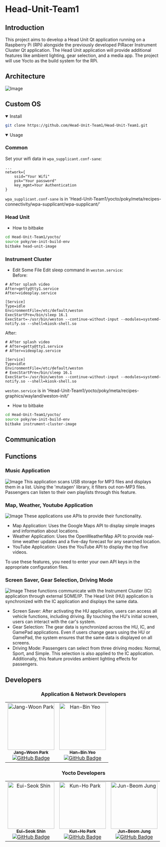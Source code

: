 # Head-Unit-Team1

## Introduction

This project aims to develop a Head Unit Qt application running on a Raspberry Pi (RPi) alongside the previously developed PiRacer Instrument Cluster Qt application. The Head Unit application will provide additional features like ambient lighting, gear selection, and a media app. The project will use Yocto as the build system for the RPi.

## Architecture
![Image](https://github.com/user-attachments/assets/ed6f1850-9fea-42de-a976-c2dce14875a3)

## Custom OS
<details open>
<summary>Install</summary>

```bash
git clone https://github.com/Head-Unit-Team1/Head-Unit-Team1.git
```

</details>

<details open>
<summary>Usage</summary>

### Common

Set your wifi data in `wpa_supplicant.conf-sane`:

```plaintext
...
network={
    ssid="Your Wifi"
    psk="Your password"
    key_mgmt=Your Authentication
}
```

`wpa_supplicant.conf-sane` is in 'Head-Unit-Team1/yocto/poky/meta/recipes-connectivity/wpa-supplicant/wpa-supplicant/'

### Head Unit

* How to bitbake
```bash
cd Head-Unit-Team1/yocto/
source poky/oe-init-build-env
bitbake head-unit-image
```

### Instrument Cluster

* Edit Some File
Edit sleep command in `weston.service`:  
Before:
```plaintext
# After splash video
After=getty@tty1.service
After=videoplay.service

[Service]
Type=idle
EnvironmentFile=/etc/default/weston
ExecStartPre=/bin/sleep 16.1
ExecStart=-/usr/bin/weston --continue-without-input --modules=systemd-notify.so --shell=kiosk-shell.so
```

After:
```plaintext
# After splash video
# After=getty@tty1.service
# After=videoplay.service

[Service]
Type=idle
EnvironmentFile=/etc/default/weston
# ExecStartPre=/bin/sleep 16.1
ExecStart=-/usr/bin/weston --continue-without-input --modules=systemd-notify.so --shell=kiosk-shell.so
```
`weston.service` is in 'Head-Unit-Team1/yocto/poky/meta/recipes-graphics/wayland/weston-init/'

* How to bitbake
```bash
cd Head-Unit-Team1/yocto/
source poky/oe-init-build-env
bitbake instrument-cluster-image
```

</details>

## Communication


## Functions
### Music Application
![Image](https://github.com/user-attachments/assets/39442a16-ea7e-4e56-a98a-3b774704ffa4)
This application scans USB storage for MP3 files and displays them in a list. Using the 'mutagen' library, it filters out non-MP3 files. Passengers can listen to their own playlists through this feature.

### Map, Weather, Youtube Application
![Image](https://github.com/user-attachments/assets/13ed9b87-521e-4685-ba66-355eda28611a)
These applications use APIs to provide their functionality.
- Map Application: Uses the Google Maps API to display simple images and information about locations.
- Weather Application: Uses the OpenWeatherMap API to provide real-time weather updates and a five-day forecast for any searched location.
- YouTube Application: Uses the YouTube API to display the top five videos.

To use these features, you need to enter your own API keys in the appropriate configuration files.

### Screen Saver, Gear Selection, Driving Mode
![Image](https://github.com/user-attachments/assets/98ea30e4-5560-4833-a507-0c0578413e8e)
These functions communicate with the Instrument Cluster (IC) application through external SOME/IP. The Head Unit (HU) application is synchronized with the IC application and displays the same data.
- Screen Saver: After activating the HU application, users can access all vehicle functions, including driving. By touching the HU's initial screen, users can interact with the car's system.
- Gear Selection: The gear data is synchronized across the HU, IC, and GamePad applications. Even if users change gears using the HU or GamePad, the system ensures that the same data is displayed on all screens.
- Driving Mode: Passengers can select from three driving modes: Normal, Sport, and Simple. This selection is also applied to the IC application. Additionally, this feature provides ambient lighting effects for passengers.

## Developers
### <div align="center">Application & Network Developers</div>
<table align="center">

  <tr>
    <td align="center">
      <a href="https://github.com/jwoon0906">
        <img src="https://github.com/jwoon0906.png" width="150px;" alt="Jang-Woon Park"/>
        <br />
        <sub><b>Jang-Woon Park</b></sub>
      </a>
      <br />
      <a href="https://github.com/jwoon0906"><img src="https://img.shields.io/badge/GitHub-jwoon0906-blue?logo=github" alt="GitHub Badge" /></a>
      <br />
    </td>
    <td align="center">
      <a href="https://github.com/YEOHANBIN">
        <img src="https://github.com/YEOHANBIN.png" width="150px;" alt="Han-Bin Yeo"/>
        <br />
        <sub><b>Han-Bin Yeo</b></sub>
      </a>
      <br />
      <a href="https://github.com/YEOHANBIN"><img src="https://img.shields.io/badge/GitHub-YEOHANBIN-blue?logo=github" alt="GitHub Badge" /></a>
      <br />
    </td>
    
  </tr>
</table>

### <div align="center">Yocto Developers</div>
<table align="center">

  <tr>
    <td align="center">
      <a href="https://github.com/euiseok-shin">
        <img src="https://github.com/euiseok-shin.png" width="150px;" alt="Eui-Seok Shin"/>
        <br />
        <sub><b>Eui-Seok Shin</b></sub>
      </a>
      <br />
      <a href="https://github.com/euiseok-shin"><img src="https://img.shields.io/badge/GitHub-euiseokshin-blue?logo=github" alt="GitHub Badge" /></a>
      <br />
    </td>
    <td align="center">
      <a href="https://github.com/KunhoPark-Jason">
        <img src="https://github.com/KunhoPark-Jason.png" width="150px;" alt="Kun-Ho Park"/>
        <br />
        <sub><b>Kun-Ho Park</b></sub>
      </a>
      <br />
      <a href="https://github.com/KunhoPark-Jason"><img src="https://img.shields.io/badge/GitHub-KunhoParkJason-blue?logo=github" alt="GitHub Badge" /></a>
      <br />
    </td>
    <td align="center">
      <a href="https://github.com/junspring">
        <img src="https://github.com/junspring.png" width="150px;" alt="Jun-Beom Jung"/>
        <br />
        <sub><b>Jun-Beom Jung</b></sub>
      </a>
      <br />
      <a href="https://github.com/junspring"><img src="https://img.shields.io/badge/GitHub-junspring-blue?logo=github" alt="GitHub Badge" /></a>
      <br />
    </td>
    
  </tr>
</table>
